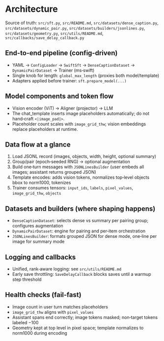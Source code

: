 # Architecture

Source of truth: `src/sft.py`, `src/README.md`, `src/datasets/dense_caption.py`, `src/datasets/dynamic_pair.py`, `src/datasets/builders/jsonlines.py`, `src/datasets/geometry.py`, `src/utils/README.md`, `src/callbacks/save_delay_callback.py`

## End-to-end pipeline (config-driven)
- YAML → `ConfigLoader` → `SwiftSft` → `DenseCaptionDataset` → `DynamicPairDataset` → Trainer (ms‑swift)
- Single knob for length: `global_max_length` (proxies both model/template)
- Adapters applied before trainer: `sft.prepare_model(...)`

## Model components and token flow
- Vision encoder (ViT) → Aligner (projector) → LLM
- The chat_template inserts image placeholders automatically; do not hand‑craft `<|image_pad|>`.
- Placeholder count scales with `image_grid_thw`; vision embeddings replace placeholders at runtime.

## Data flow at a glance
1) Load JSONL record (images, objects, width, height, optional summary)
2) Group/pair (epoch‑seeded RNG) → optional augmentation
3) Build one‑turn messages with `JSONLinesBuilder` (user embeds all images; assistant returns grouped JSON)
4) Template encodes: adds vision tokens, normalizes top‑level objects bbox to norm1000, tokenizes
5) Trainer consumes tensors: `input_ids`, `labels`, `pixel_values`, `image_grid_thw`, `objects`

## Datasets and builders (where shaping happens)
- `DenseCaptionDataset`: selects dense vs summary per pairing group; configures augmentation
- `DynamicPairDataset`: engine for pairing and per‑item orchestration
- `JSONLinesBuilder`: formats grouped JSON for dense mode, one‑line per image for summary mode

## Logging and callbacks
- Unified, rank‑aware logging: see `src/utils/README.md`
- Early save throttling: `SaveDelayCallback` blocks saves until a warmup step threshold

## Health checks (fail‑fast)
- Image count in user turn matches placeholders
- `image_grid_thw` aligns with `pixel_values`
- Assistant spans end correctly; image tokens masked; non‑target tokens labeled −100
- Geometry kept at top level in pixel space; template normalizes to norm1000 during encoding


